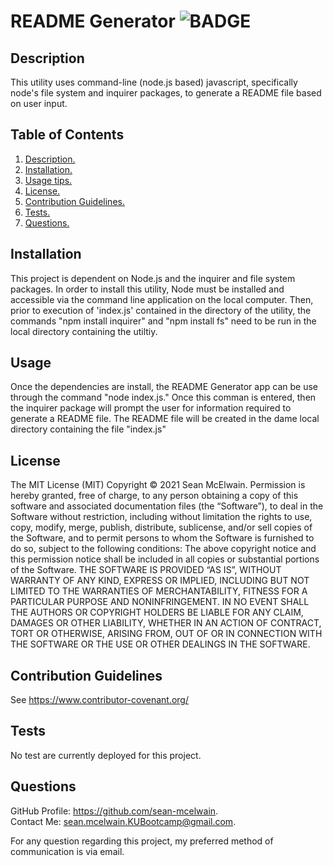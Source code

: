 # README Generator  ![BADGE](https://img.shields.io/badge/license-MIT-green) 
<a name='description'></a>
 ## Description 
This utility uses command-line (node.js based) javascript, specifically node's file system and inquirer packages, to generate a README file based on user input.
## Table of Contents  
 1. [ Description. ](#description)  
 2. [ Installation. ](#installation)  
 3. [ Usage tips. ](#usage)  
 4. [ License. ](#license)  
 5. [ Contribution Guidelines. ](#contribution)  
 6. [ Tests. ](#tests)  
 7. [ Questions. ](#questions)  

 <a name='installation'></a>
 ## Installation 
 This project is dependent on Node.js and the inquirer and file system packages.  In order to install this utility, Node must be installed and accessible via the command line application on the local computer.  Then, prior to execution of 'index.js' contained in the directory of the utility, the commands "npm install inquirer" and "npm install fs" need to be run in the local directory containing the utiltiy.
 <a name='usage'></a>
 ## Usage 
Once the dependencies are install, the README Generator app can be use through the command "node index.js." Once this comman is entered, then the inquirer package will prompt the user for information required to generate a README file.  The README file will be created in the dame local directory containing the file "index.js"
 <a name='license'></a>
 ## License 
The MIT License (MIT) 
 Copyright © 2021 Sean McElwain. 
Permission is hereby granted, free of charge, to any person obtaining a copy of this software and associated documentation files (the “Software”), to deal in the Software without restriction, including without limitation the rights to use, copy, modify, merge, publish, distribute, sublicense, and/or sell copies of the Software, and to permit persons to whom the Software is furnished to do so, subject to the following conditions: 
The above copyright notice and this permission notice shall be included in all copies or substantial portions of the Software. 
THE SOFTWARE IS PROVIDED “AS IS”, WITHOUT WARRANTY OF ANY KIND, EXPRESS OR IMPLIED, INCLUDING BUT NOT LIMITED TO THE WARRANTIES OF MERCHANTABILITY, FITNESS FOR A PARTICULAR PURPOSE AND NONINFRINGEMENT. IN NO EVENT SHALL THE AUTHORS OR COPYRIGHT HOLDERS BE LIABLE FOR ANY CLAIM, DAMAGES OR OTHER LIABILITY, WHETHER IN AN ACTION OF CONTRACT, TORT OR OTHERWISE, ARISING FROM, OUT OF OR IN CONNECTION WITH THE SOFTWARE OR THE USE OR OTHER DEALINGS IN THE SOFTWARE.
 <a name='contribution'></a>
 ## Contribution Guidelines 
See https://www.contributor-covenant.org/
 <a name='tests'></a>
 ## Tests 
No test are currently deployed for this project.
 <a name='questions'></a>
 ## Questions 
GitHub Profile: https://github.com/sean-mcelwain.  
Contact Me: sean.mcelwain.KUBootcamp@gmail.com.  
 
For any question regarding this project, my preferred method of communication is via email. 